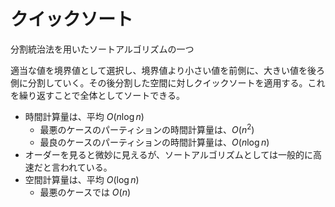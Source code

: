 # クイックソート

分割統治法を用いたソートアルゴリズムの一つ

適当な値を境界値として選択し、境界値より小さい値を前側に、大きい値を後ろ側に分割していく。その後分割した空間に対しクイックソートを適用する。これを繰り返すことで全体としてソートできる。

- 時間計算量は、平均 $O\left(n\log n\right)$
  - 最悪のケースのパーティションの時間計算量は、$O\left(n^2\right)$
  - 最良のケースのパーティションの時間計算量は、$O\left(n\log n\right)$
- オーダーを見ると微妙に見えるが、ソートアルゴリズムとしては一般的に高速だと言われている。
- 空間計算量は、平均 $O\left(\log n\right)$
  - 最悪のケースでは $O\left(n\right)$
